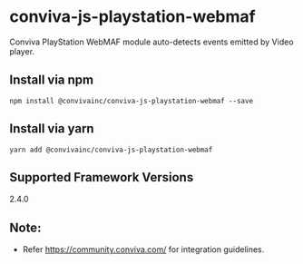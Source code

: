 # conviva-js-playstation-webmaf
Conviva PlayStation WebMAF module auto-detects events emitted by Video player.

## Install via npm 

```
npm install @convivainc/conviva-js-playstation-webmaf --save
```

## Install via yarn 

```
yarn add @convivainc/conviva-js-playstation-webmaf
```

## Supported Framework Versions
2.4.0

## Note:
* Refer https://community.conviva.com/ for integration guidelines.
